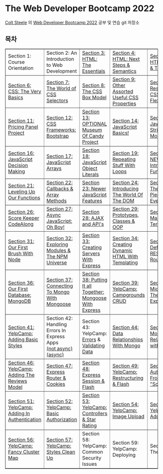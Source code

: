 # The Web Developer Bootcamp 2022

<a href="https://github.com/Colt"> Colt Steele</a> 의 <a href="http://www.udemy.com/course/the-web-developer-bootcamp/">Web Developer Bootcamp 2022</a> 공부 및 연습 git 저장소

## 목차

<table class="tftable" border="1">
  <tr>
    <td>Section 1: Course Orientation</td>
    <td>Section 2: An Introduction to Web Development</td>
    <td><a href="https://github.com/PMtHk/TheWebBootCamp2022/tree/main/01_HTML_Intro">Section 3: HTML: The Essentials</a></td>
    <td><a href="https://github.com/PMtHk/TheWebBootCamp2022/tree/main/02_HTML_Semantic">Section 4: HTML: Next Steps & Semantics</td>
    <td><a href="https://github.com/PMtHk/TheWebBootCamp2022/tree/main/03_HTML_Form%20%26%20Table">Section 5: HTML: Froms & Tables</td>
  </tr>
  <tr>
    <td><a href="https://github.com/PMtHk/TheWebBootCamp2022/tree/main/04_CSS_Intro">Section 6: CSS: The Very Basics</td>
    <td><a href="https://github.com/PMtHk/TheWebBootCamp2022/tree/main/05_CSS_Selector">Section 7: The World of CSS Selectors</td>
    <td><a href="https://github.com/PMtHk/TheWebBootCamp2022/tree/main/06_CSS_BoxModel%20%26%20Units">Section 8: The CSS Box Model</td>
    <td><a href="https://github.com/PMtHk/TheWebBootCamp2022/tree/main/07_CSS_More%20Properties">Section 9: Other Assorted Useful CSS Properties</td>
    <td><a href="https://github.com/PMtHk/TheWebBootCamp2022/tree/main/08_CSS_FlexBox%20%26%20Responsive">Section 10: Responsive CSS & Flexbox</td>
  </tr>
  <tr>
    <td><a href="https://github.com/PMtHk/TheWebBootCamp2022/tree/main/Project/Pricing_Panel">Section 11: Pricing Panel Project</td>
    <td><a href="https://github.com/PMtHk/TheWebBootCamp2022/tree/main/09_CSS_Bootstrap">Section 12: CSS Frameworks: Bootstrap</td>
    <td><a href="https://github.com/PMtHk/TheWebBootCamp2022/tree/main/Project/Museum_Of_Candy">Section 13: OPTIONAL Museum Of Candy Project</td>
    <td><a href="https://github.com/PMtHk/TheWebBootCamp2022/tree/main/10_JS_Intro">Section 14: JavaScript Basics!</td>
    <td><a href="https://github.com/PMtHk/TheWebBootCamp2022/tree/main/11_JS_String">Section 15: JavaScript Strings and More</td>
  </tr>
  <tr>
    <td><a href="https://github.com/PMtHk/TheWebBootCamp2022/tree/main/12_JS_Boolean%20Logic">Section 16: JavaScript Decision Making</td>
    <td><a href="https://github.com/PMtHk/TheWebBootCamp2022/tree/main/13_JS_Array">Section 17: JavaScript Arrays</td>
    <td><a href="https://github.com/PMtHk/TheWebBootCamp2022/tree/main/14_JS_Object%20Literals">Section 18: JavaScript Object Literals</td>
    <td><a href="https://github.com/PMtHk/TheWebBootCamp2022/tree/main/15_JS_Loops">Section 19: Repeating Stuff With Loops</td>
    <td><a href="https://github.com/PMtHk/TheWebBootCamp2022/tree/main/16_JS_Functions">Section 20: NEW: Introducing Functions</td>
  </tr>
  <tr>
    <td><a href="https://github.com/PMtHk/TheWebBootCamp2022/tree/main/16_JS_Functions">Section 21: Leveling Up Our Functions</td>
    <td><a href="https://github.com/PMtHk/TheWebBootCamp2022/tree/main/17_JS_Callback%20Method">Section 22: Callbacks & Array Methods</td>
    <td><a href="https://github.com/PMtHk/TheWebBootCamp2022/tree/main/18_JS_New%20Features">Section 23: Newer JavaScript Features</td>
    <td><a href="https://github.com/PMtHk/TheWebBootCamp2022/tree/main/19_DOM_Intro">Section 24: Introducing The World Of The DOM</td>
    <td><a href="https://github.com/PMtHk/TheWebBootCamp2022/tree/main/20_DOM_Events">Section 25: The Missing Piece: DOM Events</td>
  </tr>
  <tr>
    <td><a href="https://github.com/PMtHk/TheWebBootCamp2022/tree/main/Project/ScoreKeeper">Section 26: Score Keeper CodeAlong</td>
    <td><a href="https://github.com/PMtHk/TheWebBootCamp2022/tree/main/21_JS_Async">Section 27: Async JavaScript: Oh Boy!</td>
    <td><a href="https://github.com/PMtHk/TheWebBootCamp2022/tree/main/22_JS_AJAX%20%26%20API">Section 28: AJAX and API's</td>
    <td><a href="https://github.com/PMtHk/TheWebBootCamp2022/tree/main/23_JS_OOP">Section 29: Prototypes, Classes & OOP</td>
    <td><a href="https://github.com/PMtHk/TheWebBootCamp2022/tree/main/24_Terminal">Section 30: Mastering The Terminal</td>
  </tr>
  <tr>
    <td><a href="https://github.com/PMtHk/TheWebBootCamp2022/tree/main/25_Node_Intro">Section 31: Our First Brush With Node</td>
    <td><a href="https://github.com/PMtHk/TheWebBootCamp2022/tree/main/26_Node_NPM">Section 32: Exploring Modules & The NPM Universe</td>
    <td><a href="https://github.com/PMtHk/TheWebBootCamp2022/tree/main/27_Express_Intro/FirstApp">Section 33: Creating Servers With Express</td>
    <td><a href="https://github.com/PMtHk/TheWebBootCamp2022/tree/main/28_Express_Templating">Section 34: Creating Dynamic HTML With Templating</td>
    <td><a href="https://github.com/PMtHk/TheWebBootCamp2022/tree/main/29_Express_RESTful%20Routes">Section 35: Defining RESTful Routes</td>
  </tr>
  <tr>
    <td><a href="https://github.com/PMtHk/TheWebBootCamp2022/tree/main/30_Mongoose_Intro">Section 36: Our First Database: MongoDB</td>
    <td><a href="https://github.com/PMtHk/TheWebBootCamp2022/tree/main/31_Mongoose_Express">Section 37: Connecting To Mongo With Mongoose</td>
    <td><a href="https://github.com/PMtHk/TheWebBootCamp2022/tree/main/31_Mongoose_Express">Section 38: Putting It all Together: Mongoose With Express</td>
    <td><a href="https://github.com/PMtHk/TheWebBootCamp2022/commit/6b7834b6a6e01db107cb0770d6c2284a16622f87">Section 39: YelpCamp: Campgrounds CRUD</a></td>
    <td><a href="https://github.com/PMtHk/TheWebBootCamp2022/tree/main/32_Middleware_Intro">Section 40: Middleware: The Key To Express</a></td>
  </tr>
  <tr>
    <td><a href="https://github.com/PMtHk/TheWebBootCamp2022/commit/f2f292b48e0a479aa5639298e9fd1f6898f3c32d">Section 41: YelpCamp: Adding Basic Styles</a></td>
    <td>Section 42: Handling Errors In Express Apps<br/><a href="https://github.com/PMtHk/TheWebBootCamp2022/commit/fde935f2dc1b6effa213c1496aa3c7a25e47e8d1">
    (not async)</a><br/><a href="https://github.com/PMtHk/TheWebBootCamp2022/tree/main/33_Async_Error_Handling">(async)</a></td>
    <td>Section 43: YelpCamp: <a href="https://github.com/PMtHk/TheWebBootCamp2022/commit/95083a9364f8f59486bcbbac4341b777d05dc6e9">Errors</a> & <a href="https://github.com/PMtHk/TheWebBootCamp2022/commit/ec239cbe074d7b14cb6bfff65b598a91a771cfc9">Validating Data</a></td>
    <td><a href="https://github.com/PMtHk/TheWebBootCamp2022/tree/main/34_Mongo_Relationships">Section 44: Data Relationships With Mongo</a></td>
    <td><a href="https://github.com/PMtHk/TheWebBootCamp2022/tree/main/35_Mongo%20Relationships%20with%20Express">Section 45: Mongo Relationships with Express</a></td>
  </tr>
  <tr>
    <td><a href="https://github.com/PMtHk/TheWebBootCamp2022/tree/main/YelpCamp">Section 46: YelpCamp: Adding The Reviews Model</a></td>
    <td><a href="https://github.com/PMtHk/TheWebBootCamp2022/tree/main/36_Express_Router%20%26%20Cookies">Section 47: Express Router & Cookies</a></td>
    <td><a href="https://github.com/PMtHk/TheWebBootCamp2022/tree/main/37_Express_Session%20%26%20Flash">Section 48: Express Session & Flash</a></td>
    <td><a href="https://github.com/PMtHk/TheWebBootCamp2022/commit/b1794d62b5bb092d2318ed4c99fa18b81dc38e54">Section 49: YelpCamp: Restructuring & Flash</a></td>
    <td><a href="https://github.com/PMtHk/TheWebBootCamp2022/commit/87d58a461e99233403b990d04617b7dd34580942">Section 50: Authentication From "Scratch"</a></td>
  </tr>
  <tr>
    <td><a href="https://github.com/PMtHk/TheWebBootCamp2022/commit/f22a3959e829abc8e5dead94826f4b58a8219030">Section 51: YelpCamp: Adding In Authentication</a></td>
    <td><a href="https://github.com/PMtHk/TheWebBootCamp2022/tree/f22a3959e829abc8e5dead94826f4b58a8219030">Section 52: YelpCamp: Basic Authorization</a></td>
    <td><a href="https://github.com/PMtHk/TheWebBootCamp2022/tree/4bf209e2e3fc33dfac07b66cabcf59a87e33c4f8">Section 53: YelpCamp: Controllers & Star Rating</a></td>
    <td><a href="https://github.com/PMtHk/TheWebBootCamp2022/tree/3f540cc943aa5271637564ddb93c38cf3ac3a7f5/YelpCamp">Section 54: YelpCamp: Image Upload</a></td>
    <td><a href="https://github.com/PMtHk/TheWebBootCamp2022/tree/9346568532fd8c007f84b45112bcce80493dadd4/YelpCamp">Section 55: YelpCamp: Adding Maps</a></td>
  </tr>
  <tr>
    <td><a href="https://github.com/PMtHk/TheWebBootCamp2022/tree/3f63897874b764286ee816afc529724b2c7f7b58/YelpCamp">Section 56: YelpCamp: Fancy Cluster Map</a></td>
    <td><a href="https://github.com/PMtHk/TheWebBootCamp2022/tree/06caff2e5fb3bb1329cca8b7b7c08a1079b7b1aa/YelpCamp">Section 57: YelpCamp: Styles Clean Up</a></td>
    <td>Section 58: YelpCamp: Common Security Issues</td>
    <td>Section 59: YelpCamp: Deploying</td>
    <td>Section 60: The End :(</td>
  </tr>

</table>
